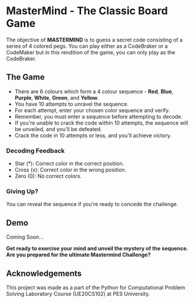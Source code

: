# MasterMind - The Classic Board Game
The objective of __MASTERMIND__ is to guess a secret code consisting of a series of 4 colored pegs. You can play either as a CodeBraker or a CodeMaker but in this rendition of the game, you can only play as the CodeBraker. 

## The Game
- There are 6 colours which form a 4 colour sequence - __Red__, __Blue__, __Purple__, __White__, __Green__, and __Yellow__.
- You have 10 attempts to unravel the sequence.
- For each attempt, enter your chosen color sequence and verify.
- Remember, you must enter a sequence before attempting to decode.
- If you're unable to crack the code within 10 attempts, the sequence will be unveiled, and you'll be defeated.
- Crack the code in 10 attempts or less, and you'll achieve victory.

### Decoding Feedback
- Star (*): Correct color in the correct position.
- Cross (x): Correct color in the wrong position.
- Zero (0): No correct colors.

### Giving Up?
You can reveal the sequence if you're ready to concede the challenge.

## Demo
Coming Soon...

__Get ready to exercise your mind and unveil the mystery of the sequence. Are you prepared for the ultimate Mastermind Challenge?__

## Acknowledgements
This project was made as a part of the Python for Computational Problem Solving Laboratory Course (UE20CS102) at PES University.

